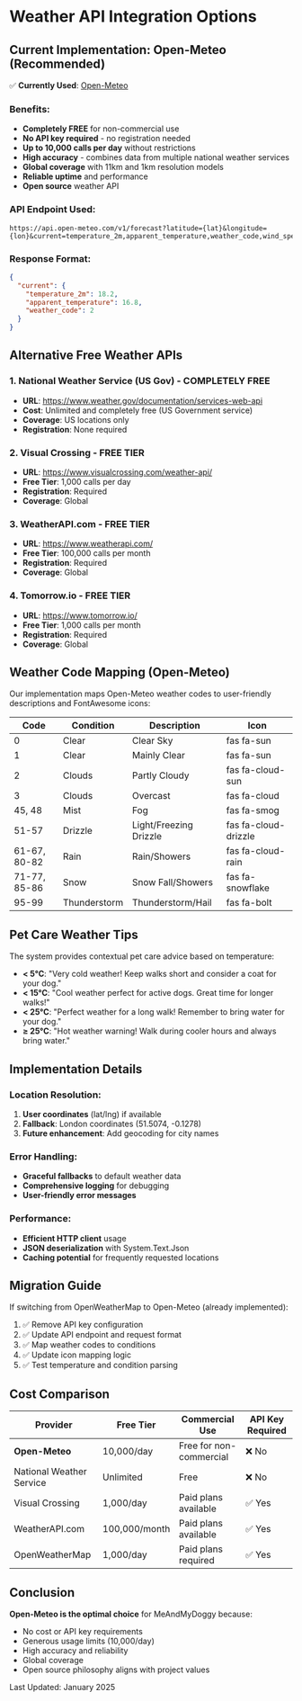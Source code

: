 # Weather API Integration Options

## Current Implementation: Open-Meteo (Recommended)

✅ **Currently Used**: [Open-Meteo](https://open-meteo.com/)

### Benefits:
- **Completely FREE** for non-commercial use
- **No API key required** - no registration needed
- **Up to 10,000 calls per day** without restrictions
- **High accuracy** - combines data from multiple national weather services
- **Global coverage** with 11km and 1km resolution models
- **Reliable uptime** and performance
- **Open source** weather API

### API Endpoint Used:
```
https://api.open-meteo.com/v1/forecast?latitude={lat}&longitude={lon}&current=temperature_2m,apparent_temperature,weather_code,wind_speed_10m&timezone=Europe/London
```

### Response Format:
```json
{
  "current": {
    "temperature_2m": 18.2,
    "apparent_temperature": 16.8,
    "weather_code": 2
  }
}
```

## Alternative Free Weather APIs

### 1. National Weather Service (US Gov) - COMPLETELY FREE
- **URL**: https://www.weather.gov/documentation/services-web-api
- **Cost**: Unlimited and completely free (US Government service)
- **Coverage**: US locations only
- **Registration**: None required

### 2. Visual Crossing - FREE TIER
- **URL**: https://www.visualcrossing.com/weather-api/
- **Free Tier**: 1,000 calls per day
- **Registration**: Required
- **Coverage**: Global

### 3. WeatherAPI.com - FREE TIER
- **URL**: https://www.weatherapi.com/
- **Free Tier**: 100,000 calls per month
- **Registration**: Required
- **Coverage**: Global

### 4. Tomorrow.io - FREE TIER
- **URL**: https://www.tomorrow.io/
- **Free Tier**: 1,000 calls per month
- **Registration**: Required
- **Coverage**: Global

## Weather Code Mapping (Open-Meteo)

Our implementation maps Open-Meteo weather codes to user-friendly descriptions and FontAwesome icons:

| Code | Condition | Description | Icon |
|------|-----------|-------------|------|
| 0 | Clear | Clear Sky | fas fa-sun |
| 1 | Clear | Mainly Clear | fas fa-sun |
| 2 | Clouds | Partly Cloudy | fas fa-cloud-sun |
| 3 | Clouds | Overcast | fas fa-cloud |
| 45, 48 | Mist | Fog | fas fa-smog |
| 51-57 | Drizzle | Light/Freezing Drizzle | fas fa-cloud-drizzle |
| 61-67, 80-82 | Rain | Rain/Showers | fas fa-cloud-rain |
| 71-77, 85-86 | Snow | Snow Fall/Showers | fas fa-snowflake |
| 95-99 | Thunderstorm | Thunderstorm/Hail | fas fa-bolt |

## Pet Care Weather Tips

The system provides contextual pet care advice based on temperature:

- **< 5°C**: "Very cold weather! Keep walks short and consider a coat for your dog."
- **< 15°C**: "Cool weather perfect for active dogs. Great time for longer walks!"
- **< 25°C**: "Perfect weather for a long walk! Remember to bring water for your dog."
- **≥ 25°C**: "Hot weather warning! Walk during cooler hours and always bring water."

## Implementation Details

### Location Resolution:
1. **User coordinates** (lat/lng) if available
2. **Fallback**: London coordinates (51.5074, -0.1278)
3. **Future enhancement**: Add geocoding for city names

### Error Handling:
- **Graceful fallbacks** to default weather data
- **Comprehensive logging** for debugging
- **User-friendly error messages**

### Performance:
- **Efficient HTTP client** usage
- **JSON deserialization** with System.Text.Json
- **Caching potential** for frequently requested locations

## Migration Guide

If switching from OpenWeatherMap to Open-Meteo (already implemented):

1. ✅ Remove API key configuration
2. ✅ Update API endpoint and request format
3. ✅ Map weather codes to conditions
4. ✅ Update icon mapping logic
5. ✅ Test temperature and condition parsing

## Cost Comparison

| Provider | Free Tier | Commercial Use | API Key Required |
|----------|-----------|----------------|------------------|
| **Open-Meteo** | 10,000/day | Free for non-commercial | ❌ No |
| National Weather Service | Unlimited | Free | ❌ No |
| Visual Crossing | 1,000/day | Paid plans available | ✅ Yes |
| WeatherAPI.com | 100,000/month | Paid plans available | ✅ Yes |
| OpenWeatherMap | 1,000/day | Paid plans required | ✅ Yes |

## Conclusion

**Open-Meteo is the optimal choice** for MeAndMyDoggy because:
- No cost or API key requirements
- Generous usage limits (10,000/day)
- High accuracy and reliability
- Global coverage
- Open source philosophy aligns with project values

Last Updated: January 2025